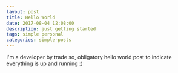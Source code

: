 ```yaml
---
layout: post
title: Hello World
date: 2017-08-04 12:08:00
description: just getting started
tags: simple personal
categories: simple-posts
---
```


I'm a developer by trade so, obligatory hello world post to indicate everything is up and running :)

